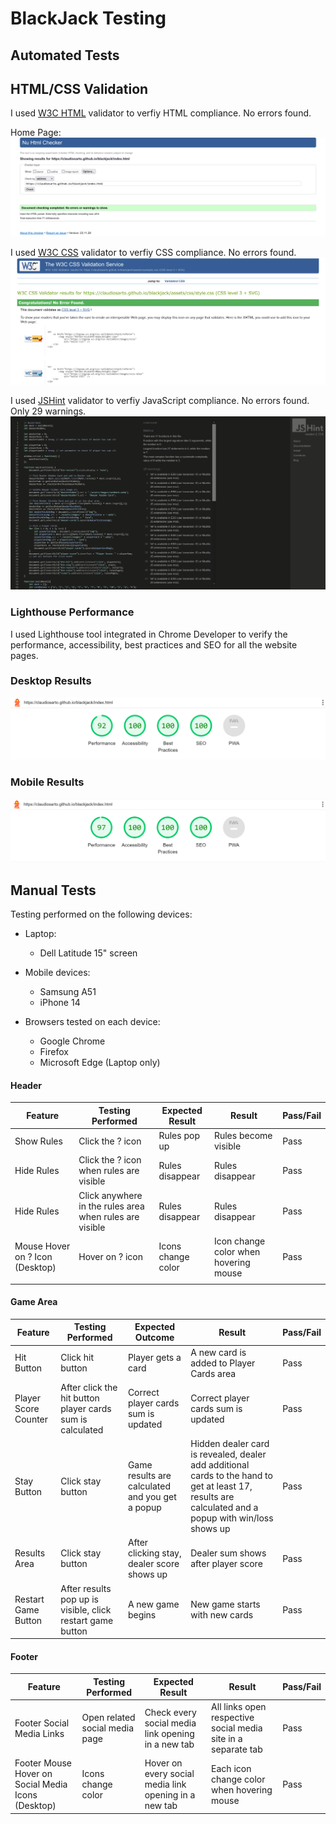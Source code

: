 # BlackJack Testing

## Automated Tests

## HTML/CSS Validation

I used [W3C HTML](https://validator.w3.org/) validator to verfiy HTML compliance. No errors found.

Home Page:
![W3 Validator - index](docs/w3-validator-index.html.png)

I used [W3C CSS](https://jigsaw.w3.org/css-validator/) validator to verfiy CSS compliance. No errors found.
![W3 Validator - CSS](docs/w3-validator-style.css.png) 

I used [JSHint](https://jshint.com/) validator to verfiy JavaScript compliance. No errors found. Only 29 warnings. 
![JSHint Validator - JS](docs/jshint-validator-script.js.png) 


### Lighthouse Performance

I used Lighthouse tool integrated in Chrome Developer to verify the performance, accessibility, best practices and SEO for all the website pages.

### Desktop Results

![Lighthouse Desktop - index](docs/lighthouse-desktop-index.png)  

### Mobile Results

![Lighthouse Mobile - index](docs/lighthouse-mobile-index.png)  


## Manual Tests

Testing performed on the following devices:
- Laptop:
    - Dell Latitude 15" screen

- Mobile devices:
    - Samsung A51
    - iPhone 14

- Browsers tested on each device:
    - Google Chrome
    - Firefox
    - Microsoft Edge (Laptop only)

#### Header
| Feature                         | Testing Performed                                       | Expected Result    | Result                                | Pass/Fail |
|---------------------------------|---------------------------------------------------------|--------------------|---------------------------------------|-----------|
| Show Rules                      | Click the ? icon                                        | Rules pop up       | Rules become visible                  | Pass      |
| Hide Rules                      | Click the ? icon when rules are visible                 | Rules disappear    | Rules disappear                       | Pass      |
| Hide Rules                      | Click anywhere in the rules area when rules are visible | Rules disappear    | Rules disappear                       | Pass      |
| Mouse Hover on ? Icon (Desktop) | Hover on ? icon                                         | Icons change color | Icon change color when hovering mouse | Pass      |
|                                 |                                                         |                    |                                       |           |


#### Game Area

| Feature              | Testing Performed                                          | Expected Outcome                                | Result                                                                                                                                                 | Pass/Fail |
|----------------------|------------------------------------------------------------|-------------------------------------------------|--------------------------------------------------------------------------------------------------------------------------------------------------------|-----------|
| Hit Button           | Click hit button                                           | Player gets a card                              | A new card is added to Player Cards area                                                                                                               | Pass      |
| Player Score Counter | After click the hit button player cards sum is calculated  | Correct player cards sum is updated             | Correct player cards sum is updated                                                                                                                    | Pass      |
| Stay Button          | Click stay button                                          | Game results are calculated and you get a popup | Hidden dealer card is revealed, dealer add additional cards to the hand to get at least 17,  results are calculated and a popup with win/loss shows up | Pass      |
| Results Area         | Click stay button                                          | After clicking stay, dealer score shows up      | Dealer sum shows after player score                                                                                                                    | Pass      |
| Restart Game Button  | After results pop up is visible, click restart game button | A new game begins                               | New game starts with new cards                                                                                                                         | Pass      |


#### Footer
| Feature    | Testing Performed                                       | Expected Result  | Result               | Pass/Fail |
|------------|---------------------------------------------------------|------------------|----------------------|-----------|
| Footer Social Media Links                           | Open related social media page  | Check every social media link opening in a new tab     | All links open respective social media site in a separate tab  | Pass |
| Footer Mouse Hover on Social Media Icons (Desktop)  | Icons change color              | Hover on every social media link opening in a new tab  | Each icon change color when hovering mouse                     | Pass |

